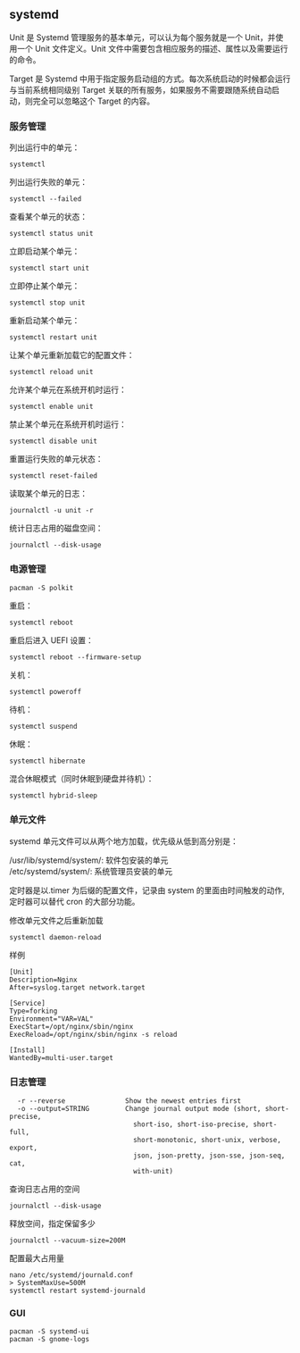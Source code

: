 ## systemd

Unit 是 Systemd 管理服务的基本单元，可以认为每个服务就是一个 Unit，并使用一个 Unit 文件定义。Unit 文件中需要包含相应服务的描述、属性以及需要运行的命令。

Target 是 Systemd 中用于指定服务启动组的方式。每次系统启动的时候都会运行与当前系统相同级别 Target 关联的所有服务，如果服务不需要跟随系统自动启动，则完全可以忽略这个 Target 的内容。

### 服务管理

列出运行中的单元：

```
systemctl
```

列出运行失败的单元：

```
systemctl --failed
```

查看某个单元的状态：

```
systemctl status unit
```

立即启动某个单元：

```
systemctl start unit
```

立即停止某个单元：

```
systemctl stop unit
```

重新启动某个单元：

```
systemctl restart unit
```

让某个单元重新加载它的配置文件：

```
systemctl reload unit
```

允许某个单元在系统开机时运行：

```
systemctl enable unit
```

禁止某个单元在系统开机时运行：

```
systemctl disable unit
```

重置运行失败的单元状态：

```
systemctl reset-failed
```

读取某个单元的日志：

```
journalctl -u unit -r
```

统计日志占用的磁盘空间：

```
journalctl --disk-usage
```

### 电源管理

```
pacman -S polkit
```

重启：

```
systemctl reboot
```

重启后进入 UEFI 设置：

```
systemctl reboot --firmware-setup
```

关机：

```
systemctl poweroff
```

待机：

```
systemctl suspend
```

休眠：

```
systemctl hibernate
```

混合休眠模式（同时休眠到硬盘并待机）：

```
systemctl hybrid-sleep
```

### 单元文件

systemd 单元文件可以从两个地方加载，优先级从低到高分别是：

/usr/lib/systemd/system/: 软件包安装的单元<br />
/etc/systemd/system/: 系统管理员安装的单元

定时器是以.timer 为后缀的配置文件，记录由 system 的里面由时间触发的动作, 定时器可以替代 cron 的大部分功能。

修改单元文件之后重新加载

```
systemctl daemon-reload
```

样例

```
[Unit]
Description=Nginx
After=syslog.target network.target

[Service]
Type=forking
Environment="VAR=VAL"
ExecStart=/opt/nginx/sbin/nginx
ExecReload=/opt/nginx/sbin/nginx -s reload

[Install]
WantedBy=multi-user.target
```

### 日志管理

```
  -r --reverse               Show the newest entries first
  -o --output=STRING         Change journal output mode (short, short-precise,
                               short-iso, short-iso-precise, short-full,
                               short-monotonic, short-unix, verbose, export,
                               json, json-pretty, json-sse, json-seq, cat,
                               with-unit)

```

查询日志占用的空间

```
journalctl --disk-usage
```

释放空间，指定保留多少

```
journalctl --vacuum-size=200M
```

配置最大占用量

```
nano /etc/systemd/journald.conf
> SystemMaxUse=500M
systemctl restart systemd-journald
```

### GUI

```
pacman -S systemd-ui
pacman -S gnome-logs
```
